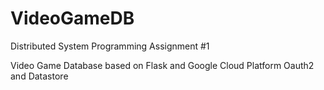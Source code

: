 # VideoGameDB

Distributed System Programming Assignment #1

Video Game Database based on Flask and Google Cloud Platform Oauth2 and Datastore
